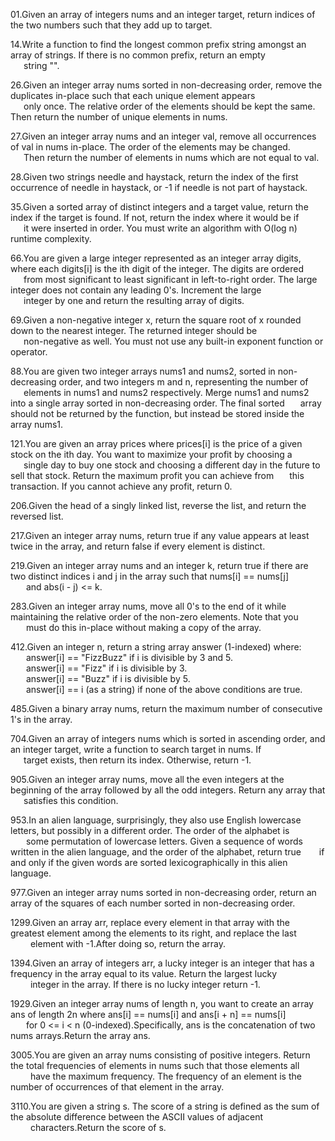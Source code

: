 01.Given an array of integers nums and an integer target, return indices of the two numbers such that they add up to target. 

14.Write a function to find the longest common prefix string amongst an array of strings. If there is no common prefix, return an empty \
&ensp;&emsp;string "".

26.Given an integer array nums sorted in non-decreasing order, remove the duplicates in-place such that each unique element appears \
&ensp;&emsp;only once. The relative order of the elements should be kept the same. Then return the number of unique elements in nums.

27.Given an integer array nums and an integer val, remove all occurrences of val in nums in-place. The order of the elements may be changed. \
&ensp;&emsp;Then return the number of elements in nums which are not equal to val.

28.Given two strings needle and haystack, return the index of the first occurrence of needle in haystack, or -1 if needle is not part of haystack.

35.Given a sorted array of distinct integers and a target value, return the index if the target is found. If not, return the index where it would be if \
&ensp;&emsp;it were inserted in order. You must write an algorithm with O(log n) runtime complexity.

66.You are given a large integer represented as an integer array digits, where each digits[i] is the ith digit of the integer. The digits are ordered \
&ensp;&emsp;from most significant to least significant in left-to-right order. The large integer does not contain any leading 0's. Increment the large \
&ensp;&emsp;integer by one and return the resulting array of digits.

69.Given a non-negative integer x, return the square root of x rounded down to the nearest integer. The returned integer should be \
&ensp;&emsp;non-negative as well. You must not use any built-in exponent function or operator.

88.You are given two integer arrays nums1 and nums2, sorted in non-decreasing order, and two integers m and n, representing the number of \
&ensp;&emsp;elements in nums1 and nums2 respectively. Merge nums1 and nums2 into a single array sorted in non-decreasing order. The final sorted 
&ensp;&emsp;array should not be returned by the function, but instead be stored inside the array nums1. 

121.You are given an array prices where prices[i] is the price of a given stock on the ith day. You want to maximize your profit by choosing a \
&ensp;&emsp;single day to buy one stock and choosing a different day in the future to sell that stock. Return the maximum profit you can achieve from 
&ensp;&emsp;this transaction. If you cannot achieve any profit, return 0. 

206.Given the head of a singly linked list, reverse the list, and return the reversed list.

217.Given an integer array nums, return true if any value appears at least twice in the array, and return false if every element is distinct. 

219.Given an integer array nums and an integer k, return true if there are two distinct indices i and j in the array such that nums[i] == nums[j] \
&ensp; &emsp;and abs(i - j) <= k.

283.Given an integer array nums, move all 0's to the end of it while maintaining the relative order of the non-zero elements. Note that you \
&ensp; &emsp;must do this in-place without making a copy of the array.

412.Given an integer n, return a string array answer (1-indexed) where: \
&ensp; &emsp;answer[i] == "FizzBuzz" if i is divisible by 3 and 5. \
&ensp; &emsp;answer[i] == "Fizz" if i is divisible by 3. \
&ensp; &emsp;answer[i] == "Buzz" if i is divisible by 5. \
&ensp; &emsp;answer[i] == i (as a string) if none of the above conditions are true.

485.Given a binary array nums, return the maximum number of consecutive 1's in the array.

704.Given an array of integers nums which is sorted in ascending order, and an integer target, write a function to search target in nums. If \
&ensp;&emsp;target exists, then return its index. Otherwise, return -1.

905.Given an integer array nums, move all the even integers at the beginning of the array followed by all the odd integers. Return any array that \
&ensp;&emsp;satisfies this condition.

953.In an alien language, surprisingly, they also use English lowercase letters, but possibly in a different order. The order of the alphabet is \
&ensp; &emsp;some permutation of lowercase letters. Given a sequence of words written in the alien language, and the order of the alphabet, return true 
&ensp; &emsp;if and only if the given words are sorted lexicographically in this alien language.

977.Given an integer array nums sorted in non-decreasing order, return an array of the squares of each number sorted in non-decreasing order.

1299.Given an array arr, replace every element in that array with the greatest element among the elements to its right, and replace the last \
&emsp; &emsp;element with -1.After doing so, return the array.

1394.Given an array of integers arr, a lucky integer is an integer that has a frequency in the array equal to its value. Return the largest lucky \
&emsp; &emsp;integer in the array. If there is no lucky integer return -1.

1929.Given an integer array nums of length n, you want to create an array ans of length 2n where ans[i] == nums[i] and ans[i + n] == nums[i] \
&ensp; &emsp;for 0 <= i < n (0-indexed).Specifically, ans is the concatenation of two nums arrays.Return the array ans.

3005.You are given an array nums consisting of positive integers. Return the total frequencies of elements in nums such that those elements all \
&emsp; &emsp;have the maximum frequency. The frequency of an element is the number of occurrences of that element in the array.

3110.You are given a string s. The score of a string is defined as the sum of the absolute difference between the ASCII values of adjacent \
&emsp; &emsp;characters.Return the score of s.
